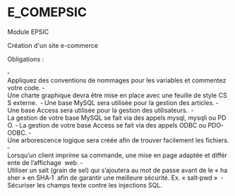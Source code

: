 # E_COMEPSIC
Module EPSIC

Création d'un site e-commerce 

Obligations : 

‐ Appliquez des conventions de nommages pour les variables et commentez votre code.
‐ Une charte graphique devra être mise en place avec une feuille de style CSS externe.  ‐ Une base MySQL sera utilisée pour la gestion des articles.
‐ Une base Access sera utilisée pour la gestion des utilisateurs.  ‐ La gestion de votre base MySQL se fait via des appels mysql, mysqli ou PDO.
‐ La gestion de votre base Access se fait via des appels ODBC ou PDO‐ODBC.
‐ Une arborescence logique sera créée afin de trouver facilement les fichiers.
‐ Lorsqu’un client imprime sa commande, une mise en page adaptée et différente de l’affichage  web.
‐ Utiliser un salt (grain de sel) qui s’ajoutera au mot de passe avant de le « hasher » en SHA‐1      afin de garantir une meilleure sécurité. Ex. « salt‐pwd »  ‐ Sécuriser les champs texte contre les injections SQL.
